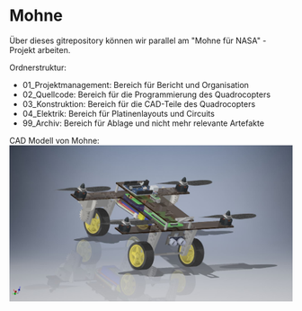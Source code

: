 # Mohne

Über dieses gitrepository können wir parallel am "Mohne für NASA" - Projekt arbeiten.

Ordnerstruktur:
- 01_Projektmanagement:  Bereich für Bericht und Organisation
- 02_Quellcode:          Bereich für die Programmierung des Quadrocopters
- 03_Konstruktion:       Bereich für die CAD-Teile des Quadrocopters 
- 04_Elektrik:     Bereich für Platinenlayouts und Circuits
- 99_Archiv:             Bereich für Ablage und nicht mehr relevante Artefakte

CAD Modell von Mohne:
![](https://github.com/gchrizZz/RTW/blob/master/01_Projektmanagement/Mohne_CAD.JPG)
